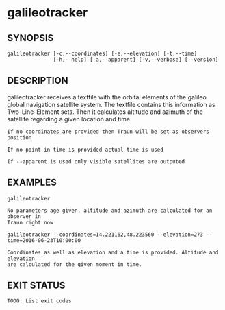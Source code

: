 # galileotracker

## SYNOPSIS

    galileotracker [-c,--coordinates] [-e,--elevation] [-t,--time]
                   [-h,--help] [-a,--apparent] [-v,--verbose] [--version]

## DESCRIPTION
galileotracker receives a textfile with the orbital elements of the galileo global navigation satellite system. The textfile contains this information as Two-Line-Element sets. Then it calculates altitude and azimuth of the satellite regarding a given location and time.

    If no coordinates are provided then Traun will be set as observers position

    If no point in time is provided actual time is used

    If --apparent is used only visible satellites are outputed

## EXAMPLES
    galileotracker

    No parameters age given, altitude and azimuth are calculated for an observer in
    Traun right now

    galileotracker --coordinates=14.221162,48.223560 --elevation=273 --time=2016-06-23T10:00:00

    Coordinates as well as elevation and a time is provided. Altitude and elevation
    are calculated for the given moment in time.

## EXIT STATUS
    TODO: List exit codes
